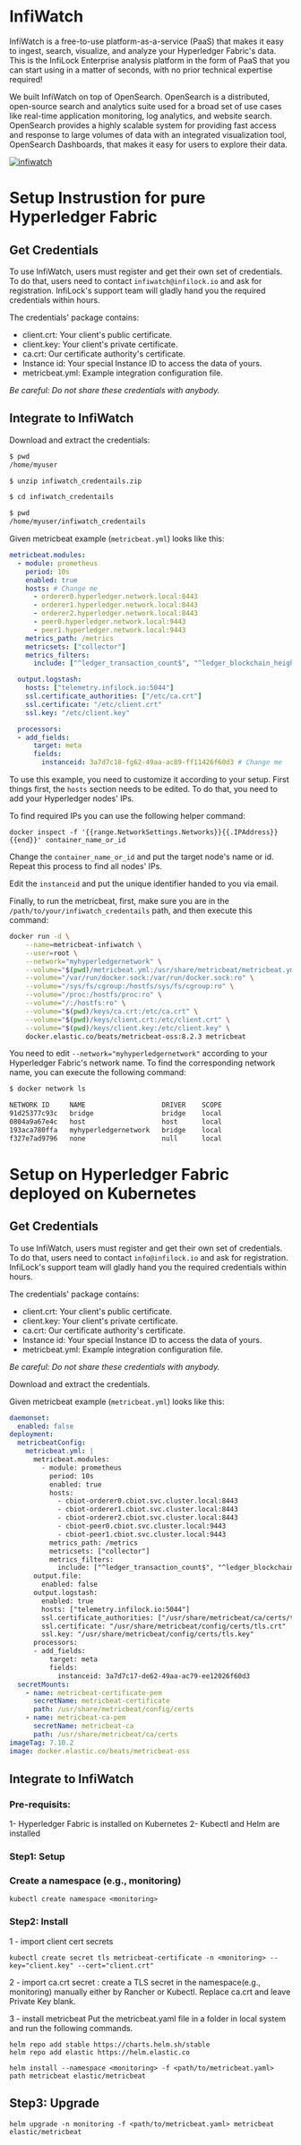 # InfiWatch

InfiWatch is a free-to-use platform-as-a-service (PaaS) that makes it easy to ingest, search, visualize, and analyze your Hyperledger Fabric's data. This is the InfiLock Enterprise analysis platform in the form of PaaS that you can start using in a matter of seconds, with no prior technical expertise required!

We built InfiWatch on top of OpenSearch. OpenSearch is a distributed, open-source search and analytics suite used for a broad set of use cases like real-time application monitoring, log analytics, and website search. OpenSearch provides a highly scalable system for providing fast access and response to large volumes of data with an integrated visualization tool, OpenSearch Dashboards, that makes it easy for users to explore their data. 

[![infiwatch](https://user-images.githubusercontent.com/108833121/177629891-52565ce6-b85c-4388-a581-32ad43c59ef5.png)](https://www.youtube.com/watch?v=zkk19RiKsJk)

# Setup Instrustion for pure Hyperledger Fabric

## Get Credentials

To use InfiWatch, users must register and get their own set of credentials. To do that, users need to contact `infiwatch@infilock.io` and ask for registration. InfiLock's support team will gladly hand you the required credentials within hours. 

The credentials' package contains:
- client.crt: Your client's public certificate.
- client.key: Your client's private certificate.
- ca.crt: Our certificate authority's certificate.
- Instance id: Your special Instance ID to access the data of yours.
- metricbeat.yml: Example integration configuration file.

*Be careful: Do not share these credentials with anybody.*

## Integrate to InfiWatch

Download and extract the credentials:

``` sh
$ pwd
/home/myuser

$ unzip infiwatch_credentails.zip

$ cd infiwatch_credentails

$ pwd
/home/myuser/infiwatch_credentails
```

Given metricbeat example (`metricbeat.yml`) looks like this:

``` yml
metricbeat.modules:
  - module: prometheus
    period: 10s
    enabled: true
    hosts: # Change me
      - orderer0.hyperledger.network.local:8443
      - orderer1.hyperledger.network.local:8443
      - orderer2.hyperledger.network.local:8443
      - peer0.hyperledger.network.local:9443
      - peer1.hyperledger.network.local:9443
    metrics_path: /metrics
    metricsets: ["collector"]
    metrics_filters:
      include: ["^ledger_transaction_count$", "^ledger_blockchain_height$", "^process*", "^fabric_version$", "^endorser_proposals_received$", "^endorser_successful_proposals$", "^go_info$", "^broadcast_validate_duration$", "^endorser_proposal_duration$", "^grpc_comm_conn_closed$", "^grpc_comm_conn_opened$", "^endorser_endorsement_failures$", "^broadcast_processed_count$"]

  output.logstash:
    hosts: ["telemetry.infilock.io:5044"]
    ssl.certificate_authorities: ["/etc/ca.crt"]
    ssl.certificate: "/etc/client.crt"
    ssl.key: "/etc/client.key"

  processors:
  - add_fields:
      target: meta
      fields:
        instanceid: 3a7d7c18-fg62-49aa-ac89-ff11426f60d3 # Change me
```

To use this example, you need to customize it according to your setup. First things first, the `hosts` section needs to be edited. To do that, you need to add your Hyperledger nodes' IPs.

To find required IPs you can use the following helper command:

```
docker inspect -f '{{range.NetworkSettings.Networks}}{{.IPAddress}}{{end}}' container_name_or_id
```

Change the `container_name_or_id` and put the target node's name or id. Repeat this process to find all nodes' IPs.

Edit the `instanceid` and put the unique identifier handed to you via email. 

Finally, to run the metricbeat, first, make sure you are in the `/path/to/your/infiwatch_credentails` path, and then execute this command:

``` sh
docker run -d \
    --name=metricbeat-infiwatch \
    --user=root \
    --network="myhyperledgernetwork" \
    --volume="$(pwd)/metricbeat.yml:/usr/share/metricbeat/metricbeat.yml:ro" \
    --volume="/var/run/docker.sock:/var/run/docker.sock:ro" \
    --volume="/sys/fs/cgroup:/hostfs/sys/fs/cgroup:ro" \
    --volume="/proc:/hostfs/proc:ro" \
    --volume="/:/hostfs:ro" \
    --volume="$(pwd)/keys/ca.crt:/etc/ca.crt" \
    --volume="$(pwd)/keys/client.crt:/etc/client.crt" \
    --volume="$(pwd)/keys/client.key:/etc/client.key" \
    docker.elastic.co/beats/metricbeat-oss:8.2.3 metricbeat
```

You need to edit `--network="myhyperledgernetwork"` according to your Hyperledger Fabric's network name. To find the corresponding network name, you can execute the following command:

``` sh
$ docker network ls

NETWORK ID     NAME                   DRIVER    SCOPE
91d25377c93c   bridge                 bridge    local
0804a9a67e4c   host                   host      local
193aca780ffa   myhyperledgernetwork   bridge    local
f327e7ad9796   none                   null      local
```

# Setup on Hyperledger Fabric deployed on Kubernetes
## Get Credentials

To use InfiWatch, users must register and get their own set of credentials. To do that, users need to contact `info@infilock.io` and ask for registration. InfiLock's support team will gladly hand you the required credentials within hours. 

The credentials' package contains:
- client.crt: Your client's public certificate.
- client.key: Your client's private certificate.
- ca.crt: Our certificate authority's certificate.
- Instance id: Your special Instance ID to access the data of yours.
- metricbeat.yml: Example integration configuration file.

*Be careful: Do not share these credentials with anybody.*

Download and extract the credentials.

Given metricbeat example (`metricbeat.yml`) looks like this:

``` yml
daemonset:
  enabled: false
deployment:
  metricbeatConfig:
    metricbeat.yml: |
      metricbeat.modules:
        - module: prometheus
          period: 10s
          enabled: true
          hosts:
            - cbiot-orderer0.cbiot.svc.cluster.local:8443
            - cbiot-orderer1.cbiot.svc.cluster.local:8443
            - cbiot-orderer2.cbiot.svc.cluster.local:8443
            - cbiot-peer0.cbiot.svc.cluster.local:9443
            - cbiot-peer1.cbiot.svc.cluster.local:9443
          metrics_path: /metrics
          metricsets: ["collector"]
          metrics_filters:
            include: ["^ledger_transaction_count$", "^ledger_blockchain_height$", "^process*", "^fabric_version$", "^endorser_proposals_received$", "^endorser_successful_proposals$", "^go_info$", "^broadcast_validate_duration$", "^endorser_proposal_duration$", "^grpc_comm_conn_closed$", "^grpc_comm_conn_opened$", "^endorser_endorsement_failures$", "^broadcast_processed_count$"]
      output.file:
        enabled: false
      output.logstash:
        enabled: true
        hosts: ["telemetry.infilock.io:5044"]
        ssl.certificate_authorities: ["/usr/share/metricbeat/ca/certs/tls.crt"]
        ssl.certificate: "/usr/share/metricbeat/config/certs/tls.crt"
        ssl.key: "/usr/share/metricbeat/config/certs/tls.key"
      processors:
      - add_fields:
          target: meta
          fields:
            instanceid: 3a7d7c17-de62-49aa-ac79-ee12026f60d3
  secretMounts:
    - name: metricbeat-certificate-pem
      secretName: metricbeat-certificate
      path: /usr/share/metricbeat/config/certs
    - name: metricbeat-ca-pem
      secretName: metricbeat-ca
      path: /usr/share/metricbeat/ca/certs
imageTag: 7.10.2
image: docker.elastic.co/beats/metricbeat-oss
```

## Integrate to InfiWatch
### Pre-requisits:
1- Hyperledger Fabric is installed on Kubernetes
2- Kubectl and Helm are installed

### Step1: Setup
### Create a namespace (e.g., monitoring)
```shell
kubectl create namespace <monitoring>
```

### Step2: Install

1 - import client cert secrets
```shell
kubectl create secret tls metricbeat-certificate -n <monitoring> --key="client.key" --cert="client.crt"
```

2 - import ca.crt secret : create a TLS secret in the namespace(e.g., monitoring) manually either by Rancher or Kubectl. Replace ca.crt and leave Private Key blank.

3 - install metricbeat
Put the metricbeat.yaml file in a folder in local system and run the following commands.
```shell
helm repo add stable https://charts.helm.sh/stable
helm repo add elastic https://helm.elastic.co

helm install --namespace <monitoring> -f <path/to/metricbeat.yaml> path metricbeat elastic/metricbeat
```

## Step3: Upgrade

```shell
helm upgrade -n monitoring -f <path/to/metricbeat.yaml> metricbeat elastic/metricbeat
```
